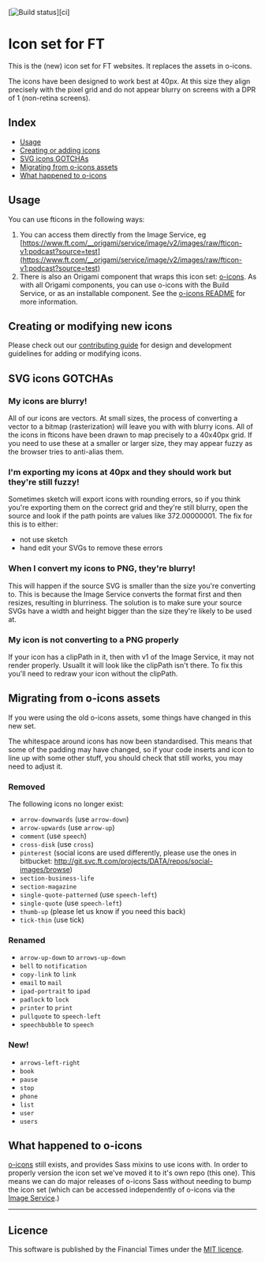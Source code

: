 [![Build status](https://img.shields.io/circleci/project/Financial-Times/fticons.svg)][ci]

# Icon set for FT
This is the (new) icon set for FT websites. It replaces the assets in o-icons.

The icons have been designed to work best at 40px. At this size they align precisely with the pixel grid and do not appear blurry on screens with a DPR of 1 (non-retina screens).

## Index
- [Usage](#usage)
- [Creating or adding icons](#creating-or-modifying-new-icons)
- [SVG icons GOTCHAs](#svg-icons-GOTCHAs)
- [Migrating from o-icons assets](#migrating-from-o-icons-assets)
- [What happened to o-icons](#what-happened-to-o-icons)

## Usage
You can use fticons in the following ways:

1. You can access them directly from the Image Service, eg [https://www.ft.com/__origami/service/image/v2/images/raw/fticon-v1:podcast?source=test](https://www.ft.com/__origami/service/image/v2/images/raw/fticon-v1:podcast?source=test)
1. There is also an Origami component that wraps this icon set: [o-icons](https://github.com/financial-times/o-icons). As with all Origami components, you can use o-icons with the Build Service, or as an installable component. See the [o-icons README](https://github.com/financial-times/o-icons) for more information.

## Creating or modifying new icons

Please check out our [contributing guide](https://github.com/Financial-Times/o-icons/blob/master/contributing.md) for design and development guidelines for adding or modifying icons.

## SVG icons GOTCHAs

### My icons are blurry!

All of our icons are vectors. At small sizes, the process of converting a vector to a bitmap (rasterization) will leave you with with blurry icons. All of the icons in fticons have been drawn to map precisely to a 40x40px grid. If you need to use these at a smaller or larger size, they may appear fuzzy as the browser tries to anti-alias them.

### I'm exporting my icons at 40px and they should work but they're still fuzzy!

Sometimes sketch will export icons with rounding errors, so if you think you're exporting them on the correct grid and they're still blurry, open the source and look if the path points are values like 372.00000001. The fix for this is to either:
- not use sketch
- hand edit your SVGs to remove these errors

### When I convert my icons to PNG, they're blurry!

This will happen if the source SVG is smaller than the size you're converting to. This is because the Image Service converts the format first and then resizes, resulting in blurriness.
The solution is to make sure your source SVGs have a width and height bigger than the size they're likely to be used at.

### My icon is not converting to a PNG properly

If your icon has a clipPath in it, then with v1 of the Image Service, it may not render properly. Usuallt it will look like the clipPath isn't there. To fix this you'll need to redraw your icon without the clipPath.


## Migrating from o-icons assets
If you were using the old o-icons assets, some things have changed in this new set.

The whitespace around icons has now been standardised. This means that some of the padding may have changed, so if your code inserts and icon to line up with some other stuff, you should check that still works, you may need to adjust it.

### Removed
The following icons no longer exist:
- `arrow-downwards` (use `arrow-down`)
- `arrow-upwards` (use `arrow-up`)
- `comment` (use `speech`)
- `cross-disk` (use `cross`)
- `pinterest` (social icons are used differently, please use the ones in bitbucket: http://git.svc.ft.com/projects/DATA/repos/social-images/browse)
- `section-business-life`
- `section-magazine`
- `single-quote-patterned` (use `speech-left`)
- `single-quote` (use `speech-left`)
- `thumb-up` (please let us know if you need this back)
- `tick-thin` (use tick)

### Renamed
- `arrow-up-down` to `arrows-up-down`
- `bell` to `notification`
- `copy-link` to `link`
- `email` to `mail`
- `ipad-portrait` to `ipad`
- `padlock` to `lock`
- `printer` to `print`
- `pullquote` to `speech-left`
- `speechbubble` to `speech`

### New!
- `arrows-left-right`
- `book`
- `pause`
- `stop`
- `phone`
- `list`
- `user`
- `users`

## What happened to o-icons

[o-icons](https://github.com/Financial-Times/o-icons) still exists, and provides Sass mixins to use icons with. In order to properly version the icon set we've moved it to it's own repo (this one). This means we can do major releases of o-icons Sass without needing to bump the icon set (which can be accessed independently of o-icons via the [Image Service](https://www.ft.com/__origami/service/image/v2/).)

----

## Licence

This software is published by the Financial Times under the [MIT licence](http://opensource.org/licenses/MIT).
